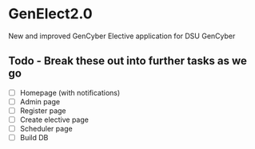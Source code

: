 # GenElect2.0
New and improved GenCyber Elective application for DSU GenCyber



## Todo - Break these out into further tasks as we go 
- [ ] Homepage (with notifications)
- [ ] Admin page
- [ ] Register page
- [ ] Create elective page
- [ ] Scheduler page
- [ ] Build DB 
